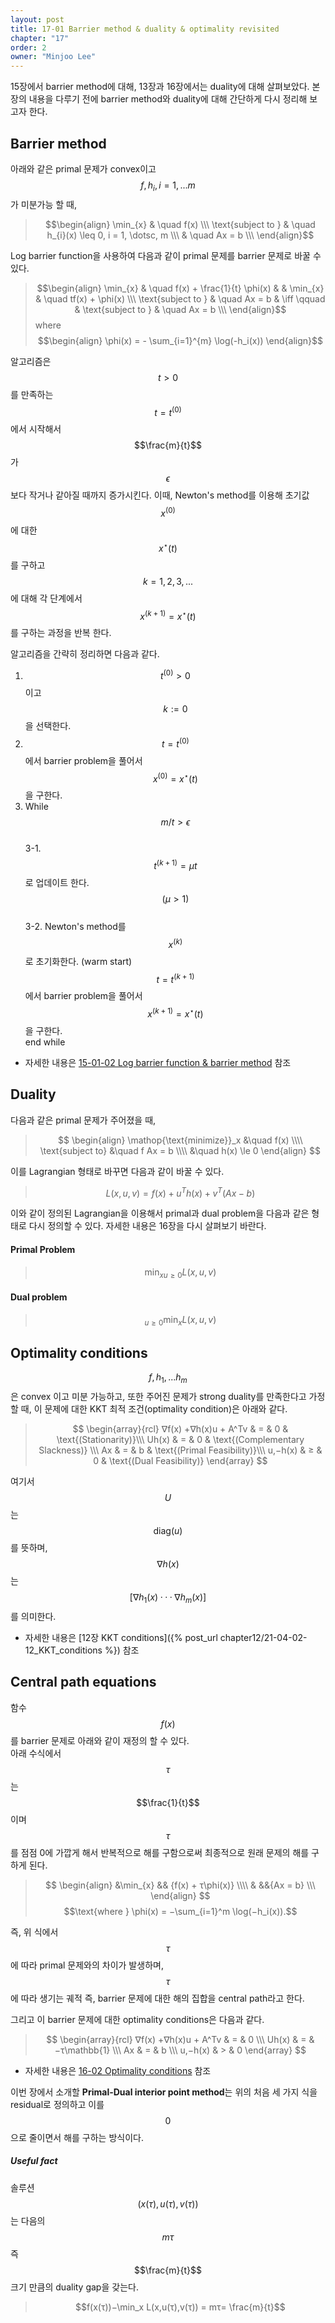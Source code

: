 ```yaml
---
layout: post
title: 17-01 Barrier method & duality & optimality revisited
chapter: "17"
order: 2
owner: "Minjoo Lee"
---
```


15장에서 barrier method에 대해, 13장과 16장에서는 duality에 대해 살펴보았다.
본 장의 내용을 다루기 전에 barrier method와 duality에 대해 간단하게 다시 정리해 보고자 한다.



## Barrier method
아래와  같은 primal 문제가 convex이고 $$f, h_i , i = 1, . . . m$$가 미분가능 할 때,   
> $$\begin{align}
\min_{x} & \quad f(x) \\\
\text{subject to } & \quad h_{i}(x) \leq 0, i = 1, \dotsc, m \\\
& \quad Ax = b \\\
\end{align}$$

Log barrier function을 사용하여 다음과 같이 primal 문제를 barrier 문제로 바꿀 수 있다.

> $$\begin{align}
\min_{x} & \quad f(x) + \frac{1}{t} \phi(x) & & \min_{x} & \quad tf(x) + \phi(x) \\\
\text{subject to } & \quad Ax = b & \iff \qquad & \text{subject to } & \quad Ax = b \\\
\end{align}$$
> where $$\begin{align}
\phi(x) = - \sum_{i=1}^{m} \log(-h_i(x))
\end{align}$$

알고리즘은 $$t > 0$$를 만족하는 $$t = t^{(0)}$$에서 시작해서 $$\frac{m}{t}$$가 $$\epsilon$$보다 작거나 같아질 때까지 증가시킨다. 이때, Newton's method를 이용해 초기값 $$x^{(0)}$$에 대한 $$x^{\star}(t)$$를 구하고 $$k = 1, 2, 3, . . .$$에 대해 각 단계에서  $$x^{(k+1)} = x^{\star}(t)$$를 구하는 과정을 반복 한다.

알고리즘을 간략히 정리하면 다음과 같다.

1. $$t^{(0)} \gt 0$$이고 $$k := 0$$을 선택한다.
2. $$t = t^{(0)}$$에서 barrier problem을 풀어서 $$x^{(0)} = x^{\star}(t)$$을 구한다.
3. While $$m/t \gt \epsilon$$ <br>
  3-1. $$t^{(k+1)} = µt$$로 업데이트 한다. $$(µ > 1)$$ <br>
  3-2. Newton's method를 $$x^{(k)}$$로 초기화한다. (warm start)<br>
        $$t = t^{(k+1)}$$에서 barrier problem을 풀어서 $$x^{(k+1)} = x^{\star}(t)$$을 구한다.<br>
  end while<br>

* 자세한 내용은  [15-01-02 Log barrier function & barrier method](https://wikidocs.net/21305) 참조
## Duality
다음과 같은 primal 문제가 주어졌을 때, 
>$$
>\begin{align}
>    \mathop{\text{minimize}}_x &\quad f(x) \\\\
>    \text{subject to} &\quad f Ax = b \\\\
>    &\quad h(x) \le 0
>\end{align}
>$$

이를 Lagrangian 형태로 바꾸면 다음과 같이 바꿀 수 있다.
>$$
>L(x,u,v) = f(x) + u^Th(x) + v^T(Ax - b)
>$$

이와 같이 정의된 Lagrangian을 이용해서 primal과 dual problem을 다음과 같은 형태로 다시 정의할 수 있다. 자세한 내용은 16장을 다시 살펴보기 바란다.<br>
#### Primal Problem
>$$
>\min_x \mathop{\max_{u,v}}_{u \geq 0} L(x,u,v)
>$$

#### Dual problem
>$$
>\mathop{\max_{u,v}}_{u \geq 0} \min_x L(x,u,v)
>$$

## Optimality conditions

$$f,h_1,...h_m$$은 convex 이고 미분 가능하고, 또한 주어진 문제가 strong duality를 만족한다고 가정할 때, 이 문제에 대한 KKT 최적 조건(optimality condition)은 아래와 같다.

> $$
> \begin{array}{rcl}
> ∇f(x) +∇h(x)u + A^Tv & = & 0 & \text{(Stationarity)}\\\
>  Uh(x) & = & 0 & \text{(Complementary Slackness)} \\\
> Ax & = & b & \text{(Primal Feasibility)}\\\
> u,−h(x)  & ≥ & 0 & \text{(Dual Feasibility)}
> \end{array}
> $$

여기서 $$U$$는 $$\text{diag}(u)$$를 뜻하며, $$∇h(x)$$는 $$ [ ∇h_1(x) ··· ∇h_m(x) ]$$를 의미한다.

* 자세한 내용은 [12장 KKT conditions]({% post_url chapter12/21-04-02-12_KKT_conditions %}) 참조

## Central path equations
함수 $$f(x)$$를 barrier 문제로 아래와 같이 재정의 할 수 있다.<br>
아래 수식에서 $$τ$$는 $$\frac{1}{t}$$이며 $$\tau$$를 점점 0에 가깝게 해서 반복적으로 해를 구함으로써 최종적으로 원래 문제의 해를 구하게 된다.

>$$
>\begin{align}
>    &\min_{x} && {f(x) + τ\phi(x)} \\\\
>    & &&{Ax = b} \\\
>\end{align}
>$$
> $$\text{where } \phi(x) = −\sum_{i=1}^m \log(−h_i(x)).$$

즉, 위 식에서 $$τ$$에 따라 primal 문제와의 차이가 발생하며, $$τ$$에 따라 생기는 궤적 즉, barrier 문제에 대한 해의 집합을 central path라고 한다.

그리고 이 barrier 문제에 대한 optimality conditions은 다음과 같다.
> $$
> \begin{array}{rcl}
> ∇f(x) +∇h(x)u + A^Tv  & = & 0 \\\
> Uh(x) & = & −τ\mathbb{1} \\\
> Ax & = & b \\\
> u,−h(x)  & > & 0
> \end{array}
> $$
 
* 자세한 내용은 [16-02 Optimality conditions](https://wikidocs.net/22012) 참조

이번 장에서 소개할 **Primal-Dual interior point method**는 위의 처음 세 가지 식을 residual로 정의하고 이를 $$0$$으로 줄이면서 해를 구하는 방식이다.

##### Useful fact
솔루션 $$(x(τ),u(τ),v(τ))$$는 다음의 $$mτ$$ 즉 $$\frac{m}{t}$$ 크기 만큼의 duality gap을 갖는다.
> $$f(x(τ))−\min_x L(x,u(τ),v(τ)) = mτ= \frac{m}{t}$$

